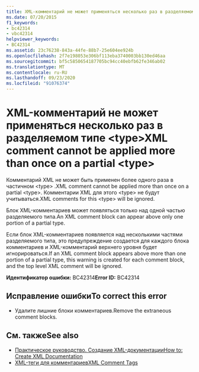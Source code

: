 ```yaml
---
title: XML-комментарий не может применяться несколько раз в разделяемом типе <type>
ms.date: 07/20/2015
f1_keywords:
- bc42314
- vbc42314
helpviewer_keywords:
- BC42314
ms.assetid: 23c76238-843a-44fe-88b7-25e604ee924b
ms.openlocfilehash: 2f7e198053e306bf113eba3740003bb130ed46aa
ms.sourcegitcommit: bf5c5850654187705bc94cc40ebfb62fe346ab02
ms.translationtype: MT
ms.contentlocale: ru-RU
ms.lasthandoff: 09/23/2020
ms.locfileid: "91076374"
---
```

# <a name="xml-comment-cannot-be-applied-more-than-once-on-a-partial-type"></a><span data-ttu-id="b7c33-102">XML-комментарий не может применяться несколько раз в разделяемом типе \<type></span><span class="sxs-lookup"><span data-stu-id="b7c33-102">XML comment cannot be applied more than once on a partial \<type></span></span>

<span data-ttu-id="b7c33-103">Комментарий XML не может быть применен более одного раза в частичном \<type> .</span><span class="sxs-lookup"><span data-stu-id="b7c33-103">XML comment cannot be applied more than once on a partial \<type>.</span></span> <span data-ttu-id="b7c33-104">Комментарии XML для этого \<type> не будут учитываться.</span><span class="sxs-lookup"><span data-stu-id="b7c33-104">XML comments for this \<type> will be ignored.</span></span>  
  
 <span data-ttu-id="b7c33-105">Блок XML-комментариев может появляться только над одной частью разделяемого типа.</span><span class="sxs-lookup"><span data-stu-id="b7c33-105">An XML comment block can appear above only one portion of a partial type.</span></span>  
  
 <span data-ttu-id="b7c33-106">Если блок XML-комментариев появляется над несколькими частями разделяемого типа, это предупреждение создается для каждого блока комментариев и XML-комментарий верхнего уровня будет игнорироваться.</span><span class="sxs-lookup"><span data-stu-id="b7c33-106">If an XML comment block appears above more than one portion of a partial type, this warning is created for each comment block, and the top level XML comment will be ignored.</span></span>  
  
 <span data-ttu-id="b7c33-107">**Идентификатор ошибки:** BC42314</span><span class="sxs-lookup"><span data-stu-id="b7c33-107">**Error ID:** BC42314</span></span>  
  
## <a name="to-correct-this-error"></a><span data-ttu-id="b7c33-108">Исправление ошибки</span><span class="sxs-lookup"><span data-stu-id="b7c33-108">To correct this error</span></span>  
  
- <span data-ttu-id="b7c33-109">Удалите лишние блоки комментариев.</span><span class="sxs-lookup"><span data-stu-id="b7c33-109">Remove the extraneous comment blocks.</span></span>  
  
## <a name="see-also"></a><span data-ttu-id="b7c33-110">См. также</span><span class="sxs-lookup"><span data-stu-id="b7c33-110">See also</span></span>

- [<span data-ttu-id="b7c33-111">Практическое руководство. Создание XML-документации</span><span class="sxs-lookup"><span data-stu-id="b7c33-111">How to: Create XML Documentation</span></span>](../programming-guide/program-structure/how-to-create-xml-documentation.md)
- [<span data-ttu-id="b7c33-112">XML-теги для комментариев</span><span class="sxs-lookup"><span data-stu-id="b7c33-112">XML Comment Tags</span></span>](../language-reference/xmldoc/index.md)

